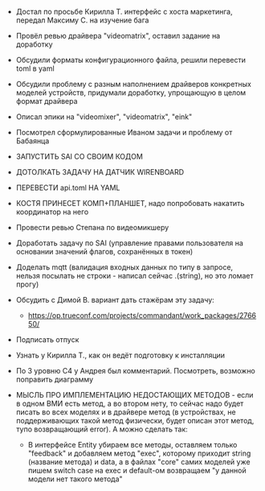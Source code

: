 * Достал по просьбе Кирилла Т. интерфейс с хоста маркетинга, передал Максиму С. на изучение бага
* Провёл ревью драйвера "videomatrix", оставил задание на доработку
* Обсудили форматы конфигурационного файла, решили перевести toml в yaml
* Обсудили проблему с разным наполнением драйверов конкретных моделей устройств, придумали доработку, упрощающую в целом формат драйвера
* Описал эпики на "videomixer", "videomatrix", "eink"
* Посмотрел сформулированные Иваном задачи и проблему от Бабаянца

* ЗАПУСТИТЬ SAI СО СВОИМ КОДОМ
* ДОТОЛКАТЬ ЗАДАЧУ НА ДАТЧИК WIRENBOARD
* ПЕРЕВЕСТИ api.toml НА YAML
* КОСТЯ ПРИНЕСЕТ КОМП+ПЛАНШЕТ, надо попробовать накатить координатор на него
* Провести ревью Степана по видеомикшеру
* Доработать задачу по SAI (управление правами пользователя на основании значений флагов, сохранённых в токен)
* Доделать mqtt (валидация входных данных по типу в запросе, нельзя посылать не строки - написал сейчас .(string), но это ломает прогу)
* Обсудить с Димой В. вариант дать стажёрам эту задачу:
	* https://op.trueconf.com/projects/commandant/work_packages/276650/
* Подписать отпуск
* Узнать у Кирилла Т., как он ведёт подготовку к инсталляции
* По 3 уровню С4 у Андрея был комментарий. Посмотреть, возможно поправить диаграмму



* МЫСЛЬ ПРО ИМПЛЕМЕНТАЦИЮ НЕДОСТАЮЩИХ МЕТОДОВ - если в одном ВМИ есть метод, а во втором нету, то сейчас надо будет писать во всех моделях и в драйвере метод (в устройствах, не поддерживающих такой метод физически, будет описан этот метод, тупо возвращающий error). А можно сделать так:
	* В интерфейсе Entity убираем все методы, оставляем только "feedback" и добавляем метод "exec", которому приходит string (название метода) и data, а в файлах "core" самих моделей уже пишем switch case на exec и default-ом возвращаем "у данной модели нет такого метода"